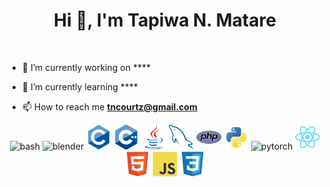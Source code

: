 <h1 align="center">Hi 👋, I'm Tapiwa N. Matare</h1>
<br>

<!--
**tncourtz/tncourtz** is a ✨ _special_ ✨ repository because its `README.md` (this file) appears on your GitHub profile.

Here are some ideas to get you started:

- 🔭 I’m currently working on ...
- 🌱 I’m currently learning ...
- 👯 I’m looking to collaborate on ...
- 🤔 I’m looking for help with ...
- 💬 Ask me about ...
- 📫 How to reach me: ...
- 😄 Pronouns: ...
- ⚡ Fun fact: ...
-->


- 🔭 I’m currently working on ****

- 🌱 I’m currently learning ****

- 📫 How to reach me **tncourtz@gmail.com**

<p align="center"><img src="https://www.vectorlogo.zone/logos/gnu_bash/gnu_bash-icon.svg" alt="bash" width="40" height="40"/> <img src="https://download.blender.org/branding/community/blender_community_badge_white.svg" alt="blender" width="40" height="40"/> <img src="https://raw.githubusercontent.com/devicons/devicon/master/icons/c/c-original.svg" alt="c" width="40" height="40"/> <img src="https://raw.githubusercontent.com/devicons/devicon/master/icons/cplusplus/cplusplus-original.svg" alt="cplusplus" width="40" height="40"/> <img src="https://raw.githubusercontent.com/devicons/devicon/master/icons/java/java-original.svg" alt="java" width="40" height="40"/> <img src="https://raw.githubusercontent.com/devicons/devicon/master/icons/mysql/mysql-original.svg" alt="mysql" width="40" height="40"/>  <img src="https://raw.githubusercontent.com/devicons/devicon/master/icons/php/php-original.svg" alt="php" width="40" height="40"/> <img src="https://raw.githubusercontent.com/devicons/devicon/master/icons/python/python-original.svg" alt="python" width="40" height="40"/> <img src="https://www.vectorlogo.zone/logos/pytorch/pytorch-icon.svg" alt="pytorch" width="40" height="40"/> <img src="https://raw.githubusercontent.com/devicons/devicon/master/icons/react/react-original.svg" alt="react" width="40" height="40"/> <img src="https://raw.githubusercontent.com/devicons/devicon/master/icons/html5/html5-original.svg" alt="html" width="40" height="40"/> <img src="https://raw.githubusercontent.com/devicons/devicon/master/icons/javascript/javascript-original.svg" alt="js" width="40" height="40"/> <img src="https://raw.githubusercontent.com/devicons/devicon/master/icons/css3/css3-original.svg" alt="css" width="40" height="40"/>
  
<!-- </p><img align="left" src="https://github-readme-stats.vercel.app/api/top-langs/?username=tncourtz&layout=compact&hide=html" alt="tncourtz" />

<img align="center" src="https://github-readme-stats.vercel.app/api?username=tncourtz&show_icons=true" alt="tncourtz" />


<p align="center">
<a href="https://linkedin.com/in/TNMATARE" target="blank"><img align="center" src="https://cdn.jsdelivr.net/npm/simple-icons@3.0.1/icons/linkedin.svg" alt="tapiwa n. matare" height="30" width="30" /></a>
</p> -->
